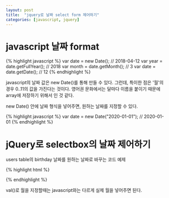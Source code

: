```yaml
---
layout: post
title:  "jquery로 날짜 select form 제어하기"
categories: [javascript, jquery]
---
```


# javascript 날짜 format

{% highlight javascript %}
var date = new Date();			// 2018-04-12
var year = date.getFullYear();  // 2018
var month = date.getMonth();    // 3
var date = date.getDate();      // 12
{% endhighlight %}

javascript의 날짜 값은 new Date()를 통해 만들 수 있다.
그런데, 특이한 점은 '월'의 경우 0..11의 값을 가진다는 것이다.
영어권 문화에서는 달마다 이름을 붙이기 때문에 array에 저장하기 위해서 인 것 같다.
<br>

new Date() 안에 날짜 형식을 넣어주면, 원하는 날짜를 지정할 수 있다.

{% highlight javascript %}
var date = new Date("2020-01-01");
// 2020-01-01
{% endhighlight %}

# jQuery로 selectbox의 날짜 제어하기

users table의 birthday 날짜를 원하는 날짜로 바꾸는 코드 예제

{% highlight html %}
<script>
  // 2016-09-03
  $("#user_birthday_1i").val("2016");
  $("#user_birthday_2i").val("9");
  $("#user_birthday_3i").val("3");
</script>
{% endhighlight %}

val()로 월을 지정할때는 javascript와는 다르게 실제 월을 넣어주면 된다.